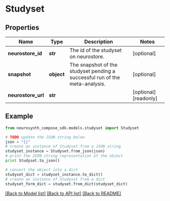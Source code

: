# Studyset


## Properties
Name | Type | Description | Notes
------------ | ------------- | ------------- | -------------
**neurostore_id** | **str** | The id of the studyset on neurostore. | [optional] 
**snapshot** | **object** | The snapshot of the studyset pending a successful run of the meta-analysis. | [optional] 
**neurostore_url** | **str** |  | [optional] [readonly] 

## Example

```python
from neurosynth_compose_sdk.models.studyset import Studyset

# TODO update the JSON string below
json = "{}"
# create an instance of Studyset from a JSON string
studyset_instance = Studyset.from_json(json)
# print the JSON string representation of the object
print Studyset.to_json()

# convert the object into a dict
studyset_dict = studyset_instance.to_dict()
# create an instance of Studyset from a dict
studyset_form_dict = studyset.from_dict(studyset_dict)
```
[[Back to Model list]](../README.md#documentation-for-models) [[Back to API list]](../README.md#documentation-for-api-endpoints) [[Back to README]](../README.md)


